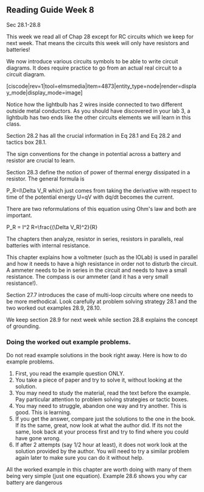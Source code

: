 ## Reading Guide Week 8

<stop-note title="Read Knight 4ed" icon="stopnoteicons:book-icon">
<span slot="message">Sec 28.1-28.8</span>
</stop-note>

This week we read all of Chap 28 except for RC circuits which we keep for next week. That means the circuits this week will only have resistors and batteries!

We now introduce various circuits symbols to be able to write circuit diagrams. It does require practice to go from an actual real circuit to a circuit diagram. 

[ciscode|rev=1|tool=elmsmedia|item=4873|entity_type=node|render=display_mode|display_mode=image]

<lrndesign-sidenote label="Instructor Note" icon="bookmark" bg-color="#c2e5f2">
Notice how the lightbulb has 2 wires inside connected to two different outside metal conductors. As you should have discovered in your lab 3, a lightbulb has two ends like the other circuits elements we will learn in this class. 
</lrndesign-sidenote>

Section 28.2 has all the crucial information in Eq 28.1 and Eq 28.2 and tactics box 28.1.
 
<lrndesign-sidenote label="Definition" icon="bookmark" bg-color="#c2c2a3">
The sign conventions for the change in potential across a battery and resistor are crucial to learn. 
</lrndesign-sidenote>

Section 28.3 define the notion of power of thermal energy dissipated in a resistor. The general formula is 

<lrn-math> P_R=I\Delta V_R </lrn-math> which just comes from taking the derivative with respect to time of the potential energy U=qV with dq/dt becomes the current. 

There are two reformulations of this equation using Ohm's law and both are important. 

<lrn-math> P_R = I^2 R=\frac{(\Delta V_R)^2}{R} </lrn-math>

The chapters then analyze, resistor in series, resistors in parallels, real batteries with internal resistance. 

 <lrndesign-sidenote label="Instructor Note" icon="bookmark" bg-color="#c2e5f2">
 This chapter explains how a voltmeter (such as the IOLab) is used in parallel and how it needs to have a high resistance in order not to disturb the circuit. A ammeter needs to be in series in the circuit and needs to have a small resistance. The compass is our ammeter (and it has a very small resistance!). 
</lrndesign-sidenote>

Section 27.7 introduces the case of multi-loop circuits where one needs to be more methodical. Look carefully at problem solving strategy 28.1 and the two worked out examples 28.9, 28.10. 
 
 <lrndesign-sidenote label="Instructor Note" icon="bookmark" bg-color="#c2e5f2">
We keep section 28.9 for next week while section 28.8 explains the concept of grounding. 
</lrndesign-sidenote>

### Doing the worked out example problems. 
 
 
Do not read example solutions in the book right away. Here is how to do example problems. 

1. First, you read the example question ONLY.
2. You take a piece of paper and try to solve it, without looking at the solution. 
3. You may need to study the material, read the text before the example. Pay particular attention to problem solving strategies or tactic boxes. 
4. You may need to struggle, abandon one way and try another. This is good. This is learning. 
4. If you get the answer, compare just the solutions to the one in the book. If its the same, great, now look at what the author did. If its not the same, look back at your process first and try to find where you could have gone wrong. 
5. If after 2 attempts (say 1/2 hour at least), it does not work look at the solution provided by the author. You will need to try a similar problem again later to make sure you can do it without help.  


All the worked example in this chapter are worth doing with many of them being very simple (just one equation). Example 28.6 shows you why car battery are dangerous